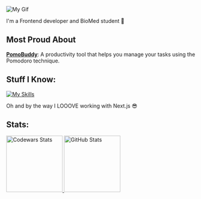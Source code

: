 ![My Gif](https://media1.giphy.com/media/v1.Y2lkPTc5MGI3NjExNjFtNzJjYWhvMzczNnJrb2czbmxjd2w0bGF6a3A1NjVzdTI2cWR2cyZlcD12MV9pbnRlcm5hbF9naWZfYnlfaWQmY3Q9Zw/xTiIzJSKB4l7xTouE8/giphy.webp)

<p>I'm a Frontend developer and BioMed student 🖤</p>

## Most Proud About

**[PomoBuddy](https://your-pomo-buddy.vercel.app/)**: A productivity tool that helps you manage your tasks using the Pomodoro technique.

## Stuff I Know:

<p align="left">
  <a href="https://skillicons.dev">
    <img src="https://skillicons.dev/icons?i=react,nextjs,js,ts,git,figma,mysql,r,py" alt="My Skills" />
  </a>
</p>
<p>Oh and by the way I LOOOVE working with Next.js 😎</p>

## Stats:

<p align="left">
  <a href="https://www.codewars.com/users/vermenea">
    <img height="150" src="https://github.r2v.ch/codewars?user=vermenea" alt="Codewars Stats" />
  </a>
  <a href="https://github.com/vermenea">
    <img height="150" src="https://github-readme-stats.vercel.app/api/top-langs?username=vermenea&show_icons=true&locale=en&layout=compact&theme=transparent" alt="GitHub Stats" /> 
  </a>
</p>
